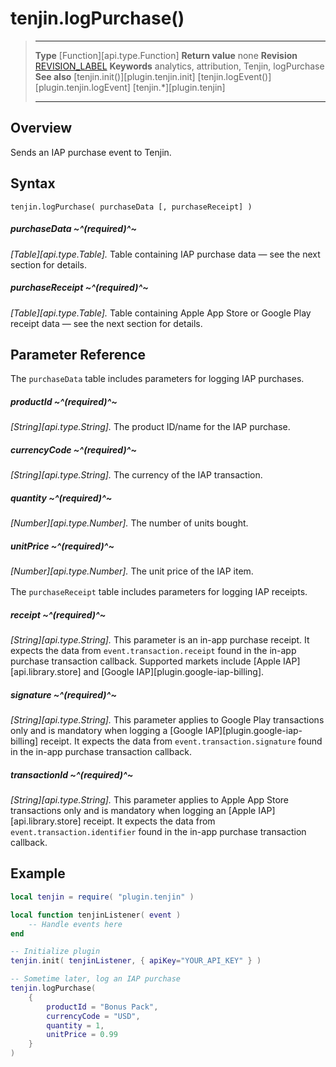 # tenjin.logPurchase()

> --------------------- ------------------------------------------------------------------------------------------
> __Type__              [Function][api.type.Function]
> __Return value__		none
> __Revision__          [REVISION_LABEL](REVISION_URL)
> __Keywords__          analytics, attribution, Tenjin, logPurchase
> __See also__			[tenjin.init()][plugin.tenjin.init]
>						[tenjin.logEvent()][plugin.tenjin.logEvent]
>						[tenjin.*][plugin.tenjin]
> --------------------- ------------------------------------------------------------------------------------------


## Overview

Sends an IAP purchase event to Tenjin.


## Syntax

	tenjin.logPurchase( purchaseData [, purchaseReceipt] )

##### purchaseData ~^(required)^~
_[Table][api.type.Table]._ Table containing IAP purchase data &mdash; see the next section for details.

##### purchaseReceipt ~^(required)^~
_[Table][api.type.Table]._ Table containing <nobr>Apple App Store</nobr> or <nobr>Google Play</nobr> receipt data &mdash; see the next section for details.


## Parameter Reference

The `purchaseData` table includes parameters for logging IAP purchases.

##### productId ~^(required)^~
_[String][api.type.String]._ The product ID/name for the IAP purchase.

##### currencyCode ~^(required)^~
_[String][api.type.String]._ The currency of the IAP transaction.

##### quantity ~^(required)^~
_[Number][api.type.Number]._ The number of units bought.

##### unitPrice ~^(required)^~
_[Number][api.type.Number]._ The unit price of the IAP item.

<div style="margin-top: 16px;"></div>

The `purchaseReceipt` table includes parameters for logging IAP receipts.

##### receipt ~^(required)^~
_[String][api.type.String]._ This parameter is an <nobr>in-app</nobr> purchase receipt. It expects the data from `event.transaction.receipt` found in the <nobr>in-app</nobr> purchase transaction callback. Supported markets include [Apple IAP][api.library.store] and [Google IAP][plugin.google-iap-billing].

##### signature ~^(required)^~
_[String][api.type.String]._ This parameter applies to Google&nbsp;Play transactions only and is mandatory when logging a [Google IAP][plugin.google-iap-billing] receipt. It expects the data from `event.transaction.signature` found in the <nobr>in-app</nobr> purchase transaction callback.

##### transactionId ~^(required)^~
_[String][api.type.String]._ This parameter applies to <nobr>Apple App Store</nobr> transactions only and is mandatory when logging an [Apple IAP][api.library.store] receipt. It expects the data from `event.transaction.identifier` found in the <nobr>in-app</nobr> purchase transaction callback.


## Example

``````lua
local tenjin = require( "plugin.tenjin" )

local function tenjinListener( event )
	-- Handle events here
end

-- Initialize plugin
tenjin.init( tenjinListener, { apiKey="YOUR_API_KEY" } )

-- Sometime later, log an IAP purchase
tenjin.logPurchase( 
	{ 
		productId = "Bonus Pack",
		currencyCode = "USD",
		quantity = 1,
		unitPrice = 0.99
	}
)
``````
